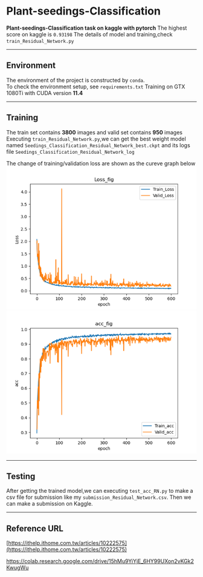 # Plant-seedings-Classification

**Plant-seedings-Classification task on kaggle with pytorch**
The highest score on kaggle is `0.93198`
The details of model and training,check `train_Residual_Network.py`
* * *

## Environment
The environment of the project is constructed by `conda`.  
To check the environment setup, see `requirements.txt`
Training on GTX 1080Ti with CUDA version **11.4**
* * *

## Training
The train set contains **3800** images and valid set contains **950** images
Executing `train_Residual_Network.py`,we can get the best weight model named `Seedings_Classification_Residual_Network_best.ckpt`
and its logs file `Seedings_Classification_Residual_Network_log`  

The change of training/validation loss are shown as the cureve graph below 
![](https://github.com/weic0813/plant-seedings-task/blob/main/figures/Loss_Residual_Network.png?raw=true)
![](https://github.com/weic0813/plant-seedings-task/blob/main/figures/Accs_Residual_Network.png?raw=true)
* * *

## Testing
After getting the trained model,we can executing `test_acc_RN.py` to make a csv file for submission
like my `submission_Residual_Network.csv`.
Then we can make a submission on Kaggle.
* * *

## Reference URL
[https://ithelp.ithome.com.tw/articles/10222575](https://ithelp.ithome.com.tw/articles/10222575)

https://colab.research.google.com/drive/15hMu9YiYjE_6HY99UXon2vKGk2KwugWu
